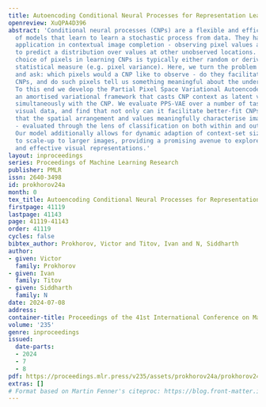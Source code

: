 ```yaml
---
title: Autoencoding Conditional Neural Processes for Representation Learning
openreview: XuQPA4D396
abstract: 'Conditional neural processes (CNPs) are a flexible and efficient family
  of models that learn to learn a stochastic process from data. They have seen particular
  application in contextual image completion - observing pixel values at some locations
  to predict a distribution over values at other unobserved locations. However, the
  choice of pixels in learning CNPs is typically either random or derived from a simple
  statistical measure (e.g. pixel variance). Here, we turn the problem on its head
  and ask: which pixels would a CNP like to observe - do they facilitate fitting better
  CNPs, and do such pixels tell us something meaningful about the underlying image?
  To this end we develop the Partial Pixel Space Variational Autoencoder (PPS-VAE),
  an amortised variational framework that casts CNP context as latent variables learnt
  simultaneously with the CNP. We evaluate PPS-VAE over a number of tasks across different
  visual data, and find that not only can it facilitate better-fit CNPs, but also
  that the spatial arrangement and values meaningfully characterise image information
  - evaluated through the lens of classification on both within and out-of-data distributions.
  Our model additionally allows for dynamic adaption of context-set size and the ability
  to scale-up to larger images, providing a promising avenue to explore learning meaningful
  and effective visual representations.'
layout: inproceedings
series: Proceedings of Machine Learning Research
publisher: PMLR
issn: 2640-3498
id: prokhorov24a
month: 0
tex_title: Autoencoding Conditional Neural Processes for Representation Learning
firstpage: 41119
lastpage: 41143
page: 41119-41143
order: 41119
cycles: false
bibtex_author: Prokhorov, Victor and Titov, Ivan and N, Siddharth
author:
- given: Victor
  family: Prokhorov
- given: Ivan
  family: Titov
- given: Siddharth
  family: N
date: 2024-07-08
address:
container-title: Proceedings of the 41st International Conference on Machine Learning
volume: '235'
genre: inproceedings
issued:
  date-parts:
  - 2024
  - 7
  - 8
pdf: https://proceedings.mlr.press/v235/assets/prokhorov24a/prokhorov24a.pdf
extras: []
# Format based on Martin Fenner's citeproc: https://blog.front-matter.io/posts/citeproc-yaml-for-bibliographies/
---
```

